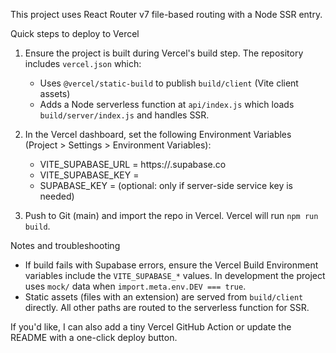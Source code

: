 This project uses React Router v7 file-based routing with a Node SSR entry.

Quick steps to deploy to Vercel

1. Ensure the project is built during Vercel's build step. The repository includes `vercel.json` which:
   - Uses `@vercel/static-build` to publish `build/client` (Vite client assets)
   - Adds a Node serverless function at `api/index.js` which loads `build/server/index.js` and handles SSR.

2. In the Vercel dashboard, set the following Environment Variables (Project > Settings > Environment Variables):
   - VITE_SUPABASE_URL = https://<your-project>.supabase.co
   - VITE_SUPABASE_KEY = <your-anon-or-public-key>
   - SUPABASE_KEY = <your-service-role-key>  (optional: only if server-side service key is needed)

3. Push to Git (main) and import the repo in Vercel. Vercel will run `npm run build`.

Notes and troubleshooting
- If build fails with Supabase errors, ensure the Vercel Build Environment variables include the `VITE_SUPABASE_*` values. In development the project uses `mock/` data when `import.meta.env.DEV === true`.
- Static assets (files with an extension) are served from `build/client` directly. All other paths are routed to the serverless function for SSR.

If you'd like, I can also add a tiny Vercel GitHub Action or update the README with a one-click deploy button.
